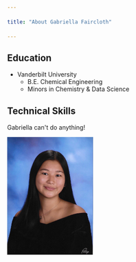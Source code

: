 ```yaml
---

title: "About Gabriella Faircloth"

---
```


## Education 

* Vanderbilt University
  * B.E. Chemical Engineering
  * Minors in Chemistry & Data Science

## Technical Skills

Gabriella can't do anything!


<img src="/assets/img/headshot.jpg" alt="Gabriella Faircloth" style="width:200px;"/>
